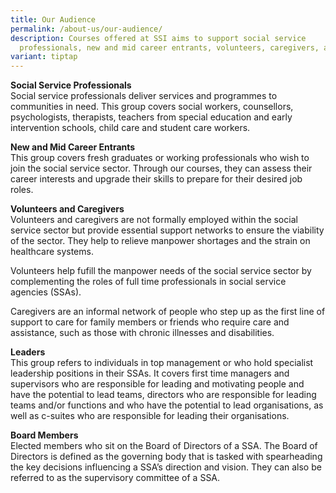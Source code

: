 ```yaml
---
title: Our Audience
permalink: /about-us/our-audience/
description: Courses offered at SSI aims to support social service
  professionals, new and mid career entrants, volunteers, caregivers, and more.
variant: tiptap
---
```

<p><strong>Social Service Professionals</strong>
<br>Social service professionals deliver services and programmes to communities
in need. This group covers social workers, counsellors, psychologists,
therapists, teachers from special education and early intervention schools,
child care and student care workers.</p>
<p><strong>New and Mid Career Entrants</strong>
<br>This group covers fresh graduates or working professionals who wish to
join the social service sector. Through our courses, they can assess their
career interests and upgrade their skills to prepare for their desired
job roles.</p>
<p><strong>Volunteers and Caregivers</strong>
<br>Volunteers and caregivers are not formally employed within the social
service sector but provide essential support networks to ensure the viability
of the sector. They help to relieve manpower shortages and the strain on
healthcare systems.</p>
<p>Volunteers help fufill the manpower needs of the social service sector
by complementing the roles of full time professionals in social service
agencies (SSAs).</p>
<p>Caregivers are an informal network of people who step up as the first
line of support to care for family members or friends who require care
and assistance, such as those with chronic illnesses and disabilities.</p>
<p><strong>Leaders</strong>
<br>This group refers to individuals in top management or who hold specialist
leadership positions in their SSAs. It covers first time managers and supervisors
who are responsible for leading and motivating people and have the potential
to lead teams, directors who are responsible for leading teams and/or functions
and who have the potential to lead organisations, as well as c-suites who
are responsible for leading their organisations.</p>
<p><strong>Board Members</strong>
<br>Elected members who sit on the Board of Directors of a SSA. The Board
of Directors is defined as the governing body that is tasked with spearheading
the key decisions influencing a SSA’s direction and vision. They can also
be referred to as the supervisory committee of a SSA.</p>